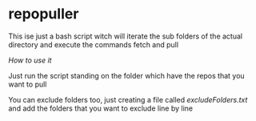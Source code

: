 # repopuller
This ise just a bash script witch will iterate the sub folders of the actual directory and execute the commands fetch and pull

*How to use it*

Just run the script standing on the folder which have the repos that you want to pull

You can exclude folders too, just creating a file called *excludeFolders.txt* and add the folders that you want to exclude line by line
